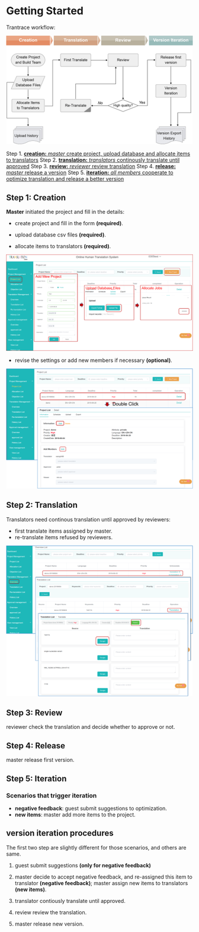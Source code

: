 # Getting Started
Trantrace workflow: 
 
![](/assets/Trantrace_workflow.jpg)

Step 1. [**creation:** _master_ create project, upload database and allocate items to translators](#create)
Step 2. [**translation:** _translators_ continously translate until approved](#translate)
Step 3. [**review:** _reviewer_ review translation](#review)
Step 4. [**release:** _master_ release a version](#release)
Step 5. [**iteration:** _all members_ cooperate to optimize translation and release a better version](#iterative)
 

## Step 1: Creation 

<span id='create'></span>

**Master** initiated the project and fill in the details:

- create project and fill in the form **(required)**.

- upload database csv files **(required)**.

- allocate items to translators **(required)**.

![](/assets/step1_creation.png)

- revise the settings or add new members if necessary **(optional)**.

![](/assets/step1_revise.png)

## Step 2: Translation

<span id='translate'></span>

Translators need continous translation until approved by reviewers:

- first translate items assigned by master.
- re-translate items refused by reviewers.

![](/assets/step2_translation.png)


## Step 3: Review

<span id='review'></span>

reviewer check the translation and decide whether to approve or not.



## Step 4: Release

<span id='release'></span>

master release first version.



## Step 5: Iteration

<span id='iteration'></span>

### Scenarios that trigger iteration
- **negative feedback**: guest submit suggestions to optimization.
- **new items**:  master add more items to the project.

## version iteration procedures

The first two step are slightly different for those scenarios, and others are same.

1. guest submit suggestions **(only for negative feedback)**

2. master decide to accept negative feedback, and re-assigned this item to translator **(negative feedback)**; master assign new items to translators **(new items)**.

3. translator contiously translate until approved.

4. review review the translation.

5. master release new version.











